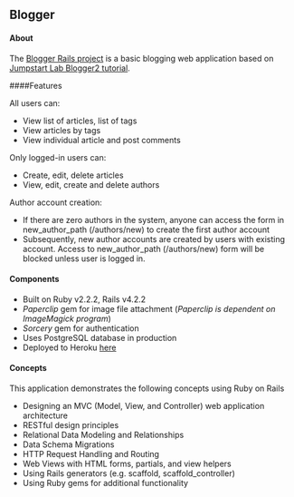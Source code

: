 ## Blogger 
#### About

The [Blogger Rails project](https://blogger-rails-app.herokuapp.com/) is a basic blogging web application based on [Jumpstart Lab Blogger2 tutorial](http://tutorials.jumpstartlab.com/projects/blogger.html). 

####Features

All users can:
- View list of articles, list of tags
- View articles by tags
- View individual article and post comments

Only logged-in users can:
- Create, edit, delete articles
- View, edit, create and delete authors

Author account creation:
- If there are zero authors in the system, anyone can access the form in new_author_path (/authors/new) to create the first author account
- Subsequently, new author accounts are created by users with existing account. Access to new_author_path (/authors/new) form will be blocked unless user is logged in.

#### Components
- Built on Ruby v2.2.2, Rails v4.2.2
- *Paperclip* gem for image file attachment (*Paperclip is dependent on ImageMagick program*)
- *Sorcery* gem for authentication
- Uses PostgreSQL database in production
- Deployed to Heroku [here](https://blogger-rails-app.herokuapp.com/)

#### Concepts

This application demonstrates the following concepts using Ruby on Rails
- Designing an MVC (Model, View, and Controller) web application architecture
- RESTful design principles
- Relational Data Modeling and Relationships
- Data Schema Migrations
- HTTP Request Handling and Routing
- Web Views with HTML forms, partials, and view helpers
- Using Rails generators (e.g. scaffold, scaffold_controller)
- Using Ruby gems for additional functionality
